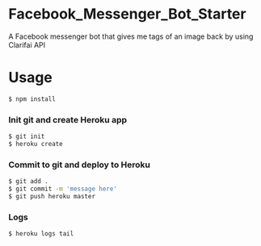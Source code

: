 # Facebook_Messenger_Bot_Starter
A Facebook messenger bot that gives me tags of an image back by using Clarifai API

# Usage
```sh
$ npm install
```
### Init git and create Heroku app
```sh
$ git init
$ heroku create
```

### Commit to git and deploy to Heroku
```sh
$ git add .
$ git commit -m 'message here'
$ git push heroku master
```

### Logs
```sh
$ heroku logs tail
```
